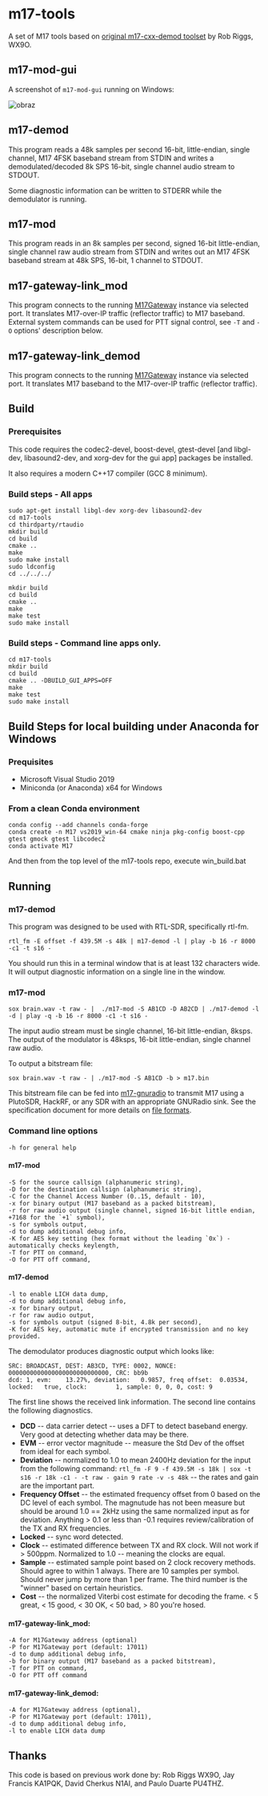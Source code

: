 # m17-tools
A set of M17 tools based on [original m17-cxx-demod toolset](https://github.com/mobilinkd/m17-cxx-demod) by Rob Riggs, WX9O.

## m17-mod-gui
A screenshot of `m17-mod-gui` running on Windows:

![obraz](https://user-images.githubusercontent.com/44336093/212475254-07605e95-427c-4a94-aff5-911f41005a0e.png)

## m17-demod
This program reads a 48k samples per second 16-bit, little-endian, single
channel, M17 4FSK baseband stream from STDIN and writes a demodulated/decoded
8k SPS 16-bit, single channel audio stream to STDOUT.

Some diagnostic information can be written to STDERR while the demodulator is
running.

## m17-mod
This program reads in an 8k samples per second, signed 16-bit little-endian, single channel raw audio
stream from STDIN and writes out an M17 4FSK baseband stream at 48k SPS,
16-bit, 1 channel to STDOUT.

## m17-gateway-link_mod
This program connects to the running [M17Gateway](https://github.com/g4klx/M17Gateway) instance via selected port.
It translates M17-over-IP traffic (reflector traffic) to M17 baseband. External system commands can be used
for PTT signal control, see `-T` and `-O` options' description below.

## m17-gateway-link_demod
This program connects to the running [M17Gateway](https://github.com/g4klx/M17Gateway) instance via selected port.
It translates M17 baseband to the M17-over-IP traffic (reflector traffic).

## Build

### Prerequisites

This code requires the codec2-devel, boost-devel, gtest-devel [and libgl-dev, libasound2-dev, and xorg-dev for the gui app] packages be installed.

It also requires a modern C++17 compiler (GCC 8 minimum).

### Build steps - All apps
    sudo apt-get install libgl-dev xorg-dev libasound2-dev 
    cd m17-tools
    cd thirdparty/rtaudio
    mkdir build
    cd build
    cmake ..
    make
	sudo make install 
	sudo ldconfig
    cd ../../../
	
    mkdir build
    cd build
    cmake ..
    make
    make test
    sudo make install
	
### Build steps - Command line apps only.
    cd m17-tools
    mkdir build
    cd build
    cmake .. -DBUILD_GUI_APPS=OFF
    make
    make test
    sudo make install

## Build Steps for local building under Anaconda for Windows

### Prequisites
- Microsoft Visual Studio 2019
- Miniconda (or Anaconda) x64 for Windows

### From a clean Conda environment

    conda config --add channels conda-forge
    conda create -n M17 vs2019_win-64 cmake ninja pkg-config boost-cpp gtest gmock gtest libcodec2
    conda activate M17

And then from the top level of the m17-tools repo, execute win_build.bat

## Running

### m17-demod

This program was designed to be used with RTL-SDR, specifically rtl-fm.

    rtl_fm -E offset -f 439.5M -s 48k | m17-demod -l | play -b 16 -r 8000 -c1 -t s16 -

You should run this in a terminal window that is at least 132 characters wide. It
will output diagnostic information on a single line in the window.

### m17-mod

    sox brain.wav -t raw - |  ./m17-mod -S AB1CD -D AB2CD | ./m17-demod -l -d | play -q -b 16 -r 8000 -c1 -t s16 -

The input audio stream must be single channel, 16-bit little-endian, 8ksps.
The output of the modulator is 48ksps, 16-bit little-endian, single channel raw audio.

To output a bitstream file:

    sox brain.wav -t raw - | ./m17-mod -S AB1CD -b > m17.bin

This bitstream file can be fed into [m17-gnuradio](https://github.com/mobilinkd/m17-gnuradio) to
transmit M17 using a PlutoSDR, HackRF, or any SDR with an appropriate GNURadio sink. See the
specification document for more details on [file formats](https://spec.m17project.org/appendix/file-formats).

### Command line options

    -h for general help

#### m17-mod

    -S for the source callsign (alphanumeric string),
    -D for the destination callsign (alphanumeric string),
    -C for the Channel Access Number (0..15, default - 10),
    -x for binary output (M17 baseband as a packed bitstream),
    -r for raw audio output (single channel, signed 16-bit little endian, +7168 for the `+1` symbol),
    -s for symbols output,
    -d to dump additional debug info,
    -K for AES key setting (hex format without the leading `0x`) - automatically checks keylength,
    -T for PTT on command,
    -O for PTT off command,
    
#### m17-demod

    -l to enable LICH data dump,
    -d to dump additional debug info,
    -x for binary output,
    -r for raw audio output,
    -s for symbols output (signed 8-bit, 4.8k per second),
    -K for AES key, automatic mute if encrypted transmission and no key provided.

The demodulator produces diagnostic output which looks like:

    SRC: BROADCAST, DEST: AB3CD, TYPE: 0002, NONCE: 0000000000000000000000000000, CRC: bb9b
    dcd: 1, evm:    13.27%, deviation:   0.9857, freq offset:  0.03534, locked:   true, clock:        1, sample: 0, 0, 0, cost: 9

The first line shows the received link information.  The second line contains the following diagnostics.

 - **DCD** -- data carrier detect -- uses a DFT to detect baseband energy.  Very good at detecting whether data may be there.
 - **EVM** -- error vector magnitude -- measure the Std Dev of the offset from ideal for each symbol.
 - **Deviation** -- normalized to 1.0 to mean 2400Hz deviation for the input from the following command:
    `rtl_fm -F 9 -f 439.5M -s 18k | sox -t s16 -r 18k -c1 - -t raw - gain 9 rate -v -s 48k` -- the rates and gain are the important part.
 - **Frequency Offset** -- the estimated frequency offset from 0 based on the DC level of each symbol.  The magnutude has
    not been measure but should be around 1.0 == 2kHz using the same normalized input as for deviation.  Anything > 0.1
    or less than -0.1 requires review/calibration of the TX and RX frequencies.
 - **Locked** -- sync word detected. 
 - **Clock** -- estimated difference between TX and RX clock.  Will not work if > 500ppm.  Normalized to 1.0 -- meaning the clocks are equal.
 - **Sample** -- estimated sample point based on 2 clock recovery methods.  Should agree to within 1 always.  There are
    10 samples per symbol.  Should never jump by more than 1 per frame.  The third number is the "winner" based on
    certain heuristics.
 - **Cost** -- the normalized Viterbi cost estimate for decoding the frame.  < 5 great, < 15 good, < 30 OK, < 50 bad, > 80 you're hosed.

#### m17-gateway-link_mod:
    -A for M17Gateway address (optional)
    -P for M17Gateway port (default: 17011)
    -d to dump additional debug info,
    -b for binary output (M17 baseband as a packed bitstream),
    -T for PTT on command,
    -O for PTT off command

#### m17-gateway-link_demod:
    -A for M17Gateway address (optional),
    -P for M17Gateway port (default: 17011),
    -d to dump additional debug info,
    -l to enable LICH data dump

## Thanks

This code is based on previous work done by: Rob Riggs WX9O, Jay Francis KA1PQK, David Cherkus N1AI, and Paulo Duarte PU4THZ.

